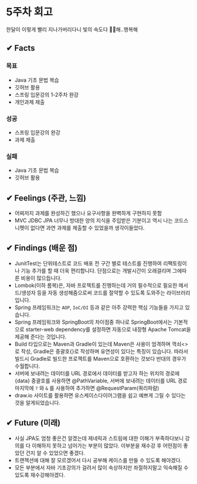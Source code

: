 # 5주차 회고

한달이 이렇게 빨리 지나가버리다니 빛의 속도다 👳‍♀️해..행복해

## ✔ Facts

### **목표**

- Java 기초 문법 복습
- 깃허브 활용
- 스프링 입문강의 1-2주차 완강
- 개인과제 제출

### **성공**

- 스프링 입문강의 완강
- 과제 제출

### **실패**

- Java 기초 문법 복습
- 깃허브 활용

## ✔ Feelings (주관, 느낌)

- 어찌저지 과제를 완성하긴 했으나 요구사항을 완벽하게 구현하지 못함
- MVC JDBC JPA 너무나 방대한 양의 지식을 주입받은 기분이고 역시 나는 코드스니펫이 없다면 과연 과제를 제출할 수 있었을까 생각이들었다.

## ✔ Findings (배운 점)

- JunitTest는 단위테스트로 코드 배포 전 구간 별로 테스트를 진행하여 리팩토링이나 기능 추가를 할 때 더욱 편리합니다. 단점으로는 개발시간이 오래걸리며 그에따른 비용이 많으듭니다.
- Lombok(이하 롬복)은, 자바 프로젝트를 진행하는데 거의 필수적으로 필요한 메서드/생성자 등을 자동 생성해줌으로써 코드를 절약할 수 있도록 도와주는 라이브러리입니다.
- Spring 프레임워크는 `AOP`, `IoC/DI` 등과 같은 아주 강력한 핵심 기능들을 가지고 있습니다.
- Spring 프레임워크와 SpringBoot의 차이점중 하나로 SpringBoot에서는 기본적으로 starter-web dependency를 설정하면 자동으로 내장형 Apache Tomcat을 제공해 준다는 것입니다.
- Build 타입으로는 Maven과 Gradle이 있는데 Maven은 사용이 엄격하며 꺽쇠<>로 작성, Gradle은 중괄호{}로 작성하며 유연성이 있다는 특징이 있습니다. 따라서 빌드시 Gradle로 빌드한 프로젝트를 Maven으로 호환하는 것보다 반대의 경우가 수월합니다.
- 서버에 보내려는 데이터를 URL 경로에서 데이터를 받고자 하는 위치의 경로에 {data} 중괄호를 사용하면 @PathVariable, 서버에 보내려는 데이터를 URL 경로 마지막에 `?` 와 `&` 를 사용하여 추가하면 @RequestParam(쿼리파람)
- draw.io 사이트를 활용하면 유스케이스다이어그램을 쉽고 예쁘게 그릴 수 있다는 것을 알게되었습니다.

## ✔ Future (미래)

- 사실 JPA도 엄청 좋은건 알겠는데 제네릭과 스트림에 대한 이해가 부족하다보니 강의를 다 이해하지 못하고 넘어가는 부분이 많았다. 이부분을 재수강 후 어떤점이 좋았던 건지 알 수 있었으면 좋겠다.
- 트랜젝션에 대해 잘 모르겠어서 다시 공부해 케이스를 만들 수 있도록 해야겠다.
- 모든 부분에서 자바 기초강의가 걸려서 많이 속상하지만 좌절하지말고 익숙해질 수 있도록 재수강해야겠다.
